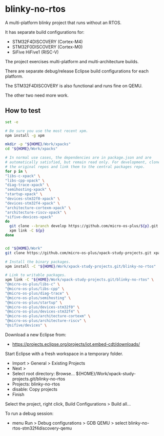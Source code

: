 # blinky-no-rtos

A multi-platform blinky project that runs without an RTOS.

It has separate build configurations for:

- STM32F4DISCOVERY (Cortex-M4)
- STM32F0DISCOVERY (Cortex-M0)
- SiFive HiFive1 (RISC-V)

The project exercises multi-platform and multi-architecture builds.

There are separate debug/release Eclipse build configurations for each
platform.

The STM32F4DISCOVERY is also functional and runs fine on QEMU.

The other two need more work.

## How to test

```sh
set -e

# Be sure you use the most recent xpm.
npm install -g xpm

mkdir -p "${HOME}/Work/xpacks"
cd "${HOME}/Work/xpacks"

# In normal use cases, the dependencies are in package.json and are
# automatically satisfied, but remain read only. For development, clone
# the original repos and link them to the central packages repo.
for p in \
"libs-c-xpack" \
"libs-cpp-xpack" \
"diag-trace-xpack" \
"semihosting-xpack" \
"startup-xpack" \
"devices-stm32f0-xpack" \
"devices-stm32f4-xpack" \
"architecture-cortexm-xpack" \
"architecture-riscv-xpack" \
"sifive-devices-xpack"
do
  git clone --branch develop https://github.com/micro-os-plus/${p}.git ${p}
  xpm link -C ${p}
done


cd "${HOME}/Work"
git clone https://github.com/micro-os-plus/xpack-study-projects.git xpack-study-projects.git

# Install the binary packages.
xpm install -C "${HOME}/Work/xpack-study-projects.git/blinky-no-rtos"

# Link to writable packages.
xpm link -C "${HOME}/Work/xpack-study-projects.git/blinky-no-rtos" \
"@micro-os-plus/libs-c" \
"@micro-os-plus/libs-cpp" \
"@micro-os-plus/diag-trace" \
"@micro-os-plus/semihosting" \
"@micro-os-plus/startup" \
"@micro-os-plus/devices-stm32f0" \
"@micro-os-plus/devices-stm32f4" \
"@micro-os-plus/architecture-cortexm" \
"@micro-os-plus/architecture-riscv" \
"@sifive/devices" \


```

Download a new Eclipse from:

- https://projects.eclipse.org/projects/iot.embed-cdt/downloads/

Start Eclipse with a fresh workspace in a temporary folder.

- Import > General > Existing Projects
- Next >
- Select root directory: Browse... ${HOME}/Work/xpack-study-projects.git/blinky-no-rtos
- Projects: blinky-no-rtos
- disable: Copy projects
- Finish

Select the project, right click, Build Configurations > Build all...

To run a debug session:

- menu Run > Debug configurations > GDB QEMU > select blinky-no-rtos-stm32f4discovery-qemu

